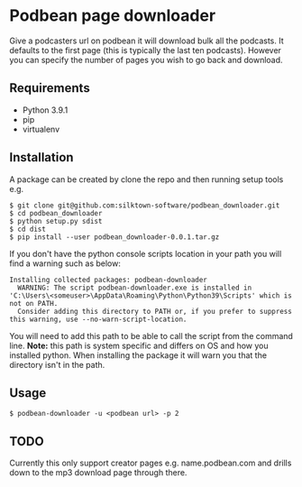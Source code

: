 # Podbean page downloader

Give a podcasters url on podbean it will download bulk all the podcasts. It defaults to the first page 
(this is typically the last ten podcasts). However you can specify the number of pages you wish to go back and download. 

## Requirements

* Python 3.9.1
* pip
* virtualenv

## Installation

A package can be created by clone the repo and then running setup tools e.g.

```
$ git clone git@github.com:silktown-software/podbean_downloader.git
$ cd podbean_downloader
$ python setup.py sdist
$ cd dist
$ pip install --user podbean_downloader-0.0.1.tar.gz
```

If you don't have the python console scripts location in your path you will find a warning such as below:

```
Installing collected packages: podbean-downloader
  WARNING: The script podbean-downloader.exe is installed in 'C:\Users\<someuser>\AppData\Roaming\Python\Python39\Scripts' which is not on PATH.
  Consider adding this directory to PATH or, if you prefer to suppress this warning, use --no-warn-script-location.
```

You will need to add this path to be able to call the script from the command line. **Note:** this path is system specific and differs on OS and how you installed python. When installing the package it will warn you that the directory isn't in the path.

## Usage

```
$ podbean-downloader -u <podbean url> -p 2
```

## TODO

Currently this only support creator pages e.g. name.podbean.com and drills down to the mp3 download page through there.
